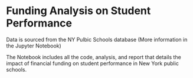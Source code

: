 # Funding Analysis on Student Performance

Data is sourced from the NY Pulbic Schools database (More information in the Jupyter Notebook)

The Notebook includes all the code, analysis, and report that details the impact of financial funding on student performance in New York public schools.
